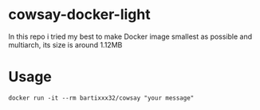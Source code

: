 # cowsay-docker-light

In this repo i tried my best to make Docker image smallest as possible and multiarch, its size is around 1.12MB

# Usage

```docker run -it --rm bartixxx32/cowsay "your message"```
